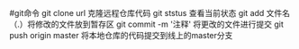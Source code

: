 #git命令
git clone url 克隆远程仓库代码
git ststus 查看当前状态
git add 文件名 （.）将修改的文件放到暂存区
git commit -m '注释' 将更改的文件进行提交
git push origin master 将本地仓库的代码提交到线上的master分支